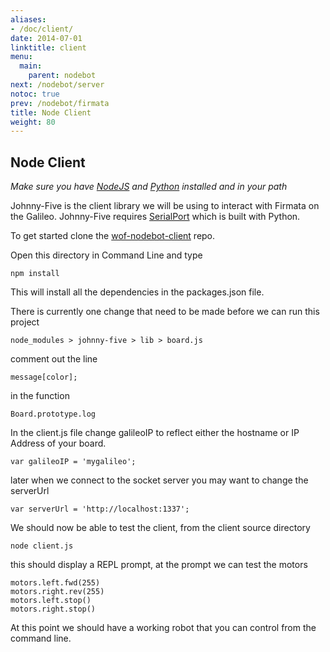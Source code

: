 ```yaml
---
aliases:
- /doc/client/
date: 2014-07-01
linktitle: client 
menu:
  main:
    parent: nodebot 
next: /nodebot/server
notoc: true
prev: /nodebot/firmata
title: Node Client 
weight: 80
---
```


## Node Client

_Make sure you have [NodeJS](http://nodejs.org) and [Python](http://python.org) installed and in your path_

Johnny-Five is the client library we will be using to interact with Firmata on the Galileo. Johnny-Five requires [SerialPort](https://github.com/voodootikigod/node-serialport) which is built with Python.

To get started clone the [wof-nodebot-client](https://github.com/ms-iot/wof-nodebot) repo.

Open this directory in Command Line and type

    npm install

This will install all the dependencies in the packages.json file.

There is currently one change that need to be made before we can run this project

    node_modules > johnny-five > lib > board.js

comment out the line

    message[color];

in the function

    Board.prototype.log
    
In the client.js file change galileoIP to reflect either the hostname or IP Address of your board.

    var galileoIP = 'mygalileo';

later when we connect to the socket server you may want to change the serverUrl

    var serverUrl = 'http://localhost:1337';
    
We should now be able to test the client, from the client source directory

    node client.js
    
this should display a REPL prompt, at the prompt we can test the motors

    motors.left.fwd(255)
    motors.right.rev(255)
    motors.left.stop()
    motors.right.stop()
    
At this point we should have a working robot that you can control from the command line.
